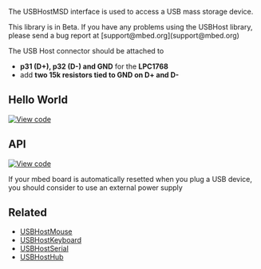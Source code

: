 The USBHostMSD interface is used to access a USB mass storage device.

<div class="alert-box warning" title="Library in Beta!"> This library is in Beta. If you have any problems using the USBHost library, please send a bug report at [support@mbed.org](support@mbed.org) </div>

The USB Host connector should be attached to 

  * **p31 (D+), p32 (D-) and GND** for the **LPC1768**
  * add **two 15k resistors tied to GND on D+ and D-**

## Hello World

[![View code](https://www.mbed.com/embed/?url=https://developer.mbed.org/users/samux/code/USBHostMSD_HelloWorld/)](https://developer.mbed.org/users/samux/code/USBHostMSD_HelloWorld/file/tip/main.cpp)

## API

[![View code](https://www.mbed.com/embed/?url=https://developer.mbed.org/users/mbed_official/code/USBHost/)](https://developer.mbed.org/users/mbed_official/code/USBHost/file/tip/main.cpp) <div class="alert-box warning" title="Troobleshooting"> If your mbed board is automatically resetted when you plug a USB device, you should consider to use an external power supply </div>

## Related

  * [USBHostMouse](USBHostMouse)
  * [USBHostKeyboard](USBHostKeyboard)
  * [USBHostSerial](USBHostSerial)
  * [USBHostHub](USBHostHub)

